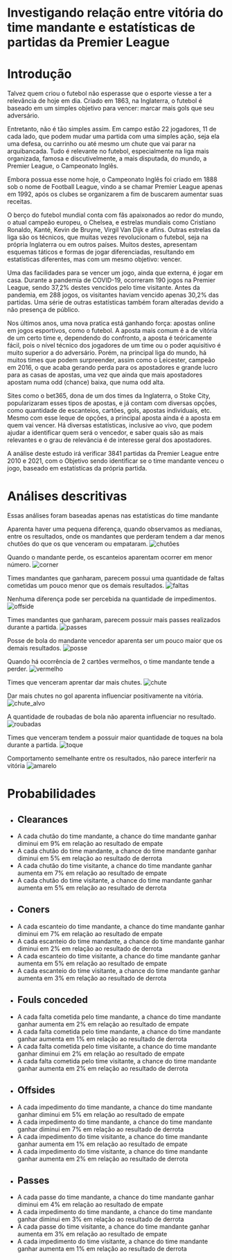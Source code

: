 # Investigando relação entre vitória do time mandante e estatísticas de partidas da Premier League

# Introdução

Talvez quem criou o futebol não esperasse que o esporte viesse a ter a relevância de hoje em dia. Criado em 1863, na Inglaterra, o futebol é baseado em um simples objetivo para vencer: marcar mais gols que seu adversário.

Entretanto, não é tão simples assim. Em campo estão 22 jogadores, 11 de cada lado, que podem mudar uma partida com uma simples ação, seja ela uma defesa, ou carrinho ou até mesmo um chute que vai parar na arquibancada. Tudo é relevante no futebol, especialmente na liga mais organizada, famosa e discutivelmente, a mais disputada, do mundo, a Premier League, o Campeonato Inglês.

Embora possua esse nome hoje, o Campeonato Inglês foi criado em 1888 sob o nome de Football League, vindo a se chamar Premier League apenas em 1992, após os clubes se organizarem a fim de buscarem aumentar suas receitas. 

O berço do futebol mundial conta com fãs apaixonados ao redor do mundo, o atual campeão europeu, o Chelsea, e estrelas mundiais como Cristiano Ronaldo, Kanté, Kevin de Bruyne, Virgil Van Dijk e afins. Outras estrelas da liga são os técnicos, que muitas vezes revolucionam o futebol, seja na própria Inglaterra ou em outros países. Muitos destes, apresentam esquemas táticos e formas de jogar diferenciadas, resultando em estatísticas diferentes, mas com um mesmo objetivo: vencer.

Uma das facilidades para se vencer um jogo, ainda que externa, é jogar em casa. Durante a pandemia de COVID-19, ocorreram 190 jogos na Premier League, sendo 37,2% destes vencidos pelo time visitante. Antes da pandemia, em 288 jogos, os visitantes haviam vencido apenas 30,2% das partidas. Uma série de outras estatísticas também foram alteradas devido a não presença de público. 

Nos últimos anos, uma nova pratica está ganhando força: apostas online em jogos esportivos, como o futebol. A aposta mais comum é a de vitória de um certo time e, dependendo do confronto, a aposta é teóricamente fácil, pois o nível técnico dos jogadores de um time ou o poder aquisitivo é muito superior a do adversário. Porém, na principal liga do mundo, há muitos times que podem surpreender, assim como o Leicester, campeão em 2016, o que acaba gerando perda para os apostadores e grande lucro para as casas de apostas, uma vez que ainda que mais apostadores apostam numa odd (chance) baixa, que numa odd alta.

Sites como o bet365, dona de um dos times da Inglaterra, o Stoke City, popularizaram esses tipos de apostas, e já contam com diversas opções, como quantidade de escanteios, cartões, gols, apostas individuais, etc. Mesmo com esse leque de opções, a principal aposta ainda é a aposta em quem vai vencer. Há diversas estatísticas, inclusive ao vivo, que podem ajudar a identificar quem será o vencedor, e saber quais são as mais relevantes e o grau de relevância é de interesse geral dos apostadores.

A análise deste estudo irá verificar 3841 partidas da Premier League entre 2010 e 2021, com o Objetivo sendo identificar se o time mandante venceu o jogo, baseado em estatísticas da própria partida.

# Análises descritivas

Essas análises foram baseadas apenas nas estatísticas do time mandante

Aparenta haver uma pequena diferença, quando observamos as medianas, entre os resultados, onde os mandantes que perderam tendem a dar menos chutões do que os que venceram ou empataram.
![chutões](Imagens/chutoes.PNG)


Quando o mandante perde, os escanteios aparentam ocorrer em menor número.
![corner](Imagens/corners.PNG)


Times mandantes que ganharam, parecem possui uma quantidade de faltas cometidas um pouco menor que os demais resultados.
![faltas](Imagens/faltas.PNG)


Nenhuma diferença pode ser percebida na quantidade de impedimentos.
![offside](Imagens/offside.PNG)


Times mandantes que ganharam, parecem possuir mais passes realizados durante a partida.
![passes](Imagens/passes.PNG)


Posse de bola do mandante vencedor aparenta ser um pouco maior que os demais resultados.
![posse](Imagens/posse.PNG)


Quando há ocorrência de 2 cartões vermelhos, o time mandante tende a perder.
![vermelho](Imagens/vermelho.PNG)


Times que venceram aprentar dar mais chutes.
![chute](Imagens/chutes.PNG)


Dar mais chutes no gol aparenta influenciar positivamente na vitória.
![chute_alvo](Imagens/chute_alvo.PNG)


A quantidade de roubadas de bola não aparenta influenciar no resultado.
![roubadas](Imagens/rouba.PNG)


Times que venceram tendem a possuir maior quantidade de toques na bola durante a partida.
![toque](Imagens/toque.PNG)


Comportamento semelhante entre os resultados, não parece interferir na vitória
![amarelo](Imagens/amarelo.PNG)

# Probabilidades

* ## Clearances
* A cada chutão do time mandante, a chance do time mandante ganhar diminui em 9% em relação ao resultado de empate
* A cada chutão do time mandante, a chance do time mandante ganhar diminui em 5% em relação ao resultado de derrota
* A cada chutão do time visitante, a chance do time mandante ganhar aumenta em 7% em relação ao resultado de empate
* A cada chutão do time visitante, a chance do time mandante ganhar aumenta em 5% em relação ao resultado de derrota
* ## Coners
* A cada escanteio do time mandante, a chance do time mandante ganhar diminui em 7% em relação ao resultado de empate
* A cada escanteio do time mandante, a chance do time mandante ganhar diminui em 2% em relação ao resultado de derrota
* A cada escanteio do time visitante, a chance do time mandante ganhar aumenta em 5%  em relação ao resultado de empate
* A cada escanteio do time visitante, a chance do time mandante ganhar aumenta em 3% em relação ao resultado de derrota
* ## Fouls conceded
* A cada falta cometida pelo time mandante, a chance do time mandante ganhar aumenta em 2%  em relação ao resultado de empate
* A cada falta cometida pelo time mandante, a chance do time mandante ganhar aumenta em 1% em relação ao resultado de derrota
* A cada falta cometida pelo time visitante, a chance do time mandante ganhar diminui em 2%  em relação ao resultado de empate
* A cada falta cometida pelo time visitante, a chance do time mandante ganhar aumenta em 2% em relação ao resultado de derrota
* ## Offsides
* A cada impedimento do time mandante, a chance do time mandante ganhar diminui em 5%  em relação ao resultado de empate
* A cada impedimento do time mandante, a chance do time mandante ganhar diminui em 7% em relação ao resultado de derrota
* A cada impedimento do time visitante, a chance do time mandante ganhar aumenta em 1%  em relação ao resultado de empate
* A cada impedimento do time visitante, a chance do time mandante ganhar aumenta em 2% em relação ao resultado de derrota
* ## Passes
* A cada passe do time mandante, a chance do time mandante ganhar diminui em 4%  em relação ao resultado de empate
* A cada impedimento do time mandante, a chance do time mandante ganhar diminui em 3% em relação ao resultado de derrota
* A cada passe do time visitante, a chance do time mandante ganhar aumenta em 3%  em relação ao resultado de empate
* A cada impedimento do time visitante, a chance do time mandante ganhar aumenta em 1% em relação ao resultado de derrota
